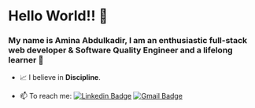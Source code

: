 # Hello World!! :star_struck:


### My name is Amina Abdulkadir, I am an enthusiastic full-stack web developer & Software Quality Engineer and a lifelong learner :star2:

- :chart_with_upwards_trend: I believe in **Discipline**.



- 📫 To reach me:  [![Linkedin Badge](https://img.shields.io/badge/-Linkedin-4169E1?style=flat-square&logo=Linkedin&logoColor=white&&link=https://www.linkedin.com/in/aminaabdulkadir/)](https://www.linkedin.com/in/aminaabdulkadir/) [![Gmail Badge](https://img.shields.io/badge/-Gmail-c14438?style=flat-square&logo=Gmail&logoColor=white&link=mailto:aminaa.omar7@gmail.com)](mailto:aminaa.omar7@gmail.com)
